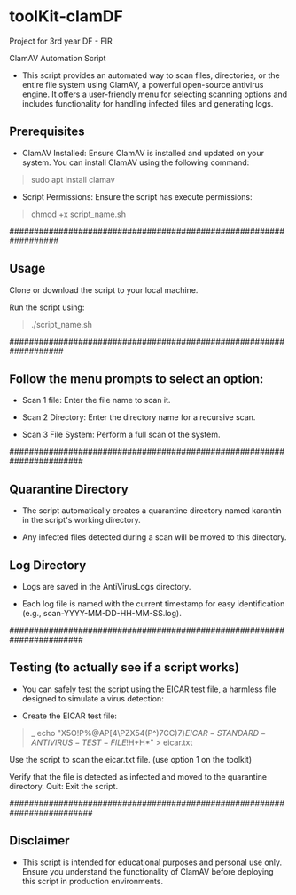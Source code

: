 # toolKit-clamDF
Project for 3rd year DF - FIR

ClamAV Automation Script 

 - This script provides an automated way to scan files, directories, or the entire file system using ClamAV, a powerful open-source antivirus engine. It offers a user-friendly menu for selecting scanning options and includes functionality for handling infected files and generating logs.

## Prerequisites

- ClamAV Installed: Ensure ClamAV is installed and updated on your system. You can install ClamAV using the following command:
 > sudo apt install clamav

- Script Permissions: Ensure the script has execute permissions:
 > chmod +x script_name.sh

##################################################################

## Usage

Clone or download the script to your local machine.

Run the script using:

 > ./script_name.sh

###################################################################

## Follow the menu prompts to select an option:

 - Scan 1 file: Enter the file name to scan it.

 - Scan 2 Directory: Enter the directory name for a recursive scan.

 - Scan 3 File System: Perform a full scan of the system.

#######################################################################

## Quarantine Directory

- The script automatically creates a quarantine directory named karantin in the script's working directory.

- Any infected files detected during a scan will be moved to this directory.

## Log Directory

 - Logs are saved in the AntiVirusLogs directory.

 - Each log file is named with the current timestamp for easy identification (e.g., scan-YYYY-MM-DD-HH-MM-SS.log).

#######################################################################

## Testing (to actually see if a script works)

- You can safely test the script using the EICAR test file, a harmless file designed to simulate a virus detection:

- Create the EICAR test file:

 >_ echo "X5O!P%@AP[4\PZX54(P^)7CC)7}$EICAR-STANDARD-ANTIVIRUS-TEST-FILE!$H+H*" > eicar.txt

Use the script to scan the eicar.txt file. (use option 1 on the toolkit)

Verify that the file is detected as infected and moved to the quarantine directory.
Quit: Exit the script.

#########################################################################

## Disclaimer

- This script is intended for educational purposes and personal use only. Ensure you understand the functionality of ClamAV before deploying this script in production environments.
